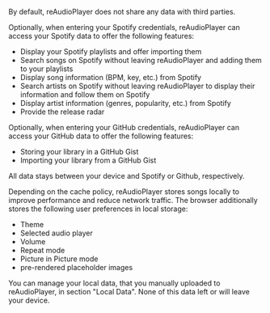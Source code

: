 By default, reAudioPlayer does not share any data with third parties. 

Optionally, when entering your Spotify credentials, reAudioPlayer can access your Spotify data to offer the following features:
- Display your Spotify playlists and offer importing them
- Search songs on Spotify without leaving reAudioPlayer and adding them to your playlists
- Display song information (BPM, key, etc.) from Spotify
- Search artists on Spotify without leaving reAudioPlayer to display their information and follow them on Spotify
- Display artist information (genres, popularity, etc.) from Spotify
- Provide the release radar

Optionally, when entering your GitHub credentials, reAudioPlayer can access your GitHub data to offer the following features:
- Storing your library in a GitHub Gist
- Importing your library from a GitHub Gist

All data stays between your device and Spotify or Github, respectively.

Depending on the cache policy, reAudioPlayer stores songs locally to improve performance and reduce network traffic.
The browser additionally stores the following user preferences in local storage:
- Theme
- Selected audio player
- Volume
- Repeat mode
- Picture in Picture mode
- pre-rendered placeholder images

You can manage your local data, that you manually uploaded to reAudioPlayer, in section "Local Data". None of this data left or will leave your device.
